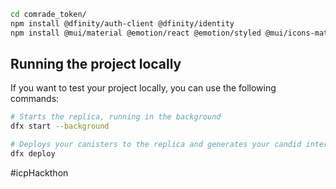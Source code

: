 

```bash
cd comrade_token/
npm install @dfinity/auth-client @dfinity/identity
npm install @mui/material @emotion/react @emotion/styled @mui/icons-material.


```

## Running the project locally

If you want to test your project locally, you can use the following commands:


```bash
# Starts the replica, running in the background
dfx start --background

# Deploys your canisters to the replica and generates your candid interface
dfx deploy
```
#icpHackthon
